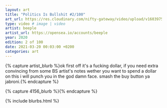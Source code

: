 ```yaml
---
layout: art
title: "Politics Is Bullshit #2/100"
art_url: https://res.cloudinary.com/nifty-gateway/video/upload/v1603975889/Beeple/POLITICAL_BULLSHIT_uqbc8x.mp4
type: video # image | video
artist: beeple
artist_url: https://opensea.io/accounts/beeple
year: 2020
edition: 2 of 100
date: 2021-03-20 00:03:00 +0200
categories: art
---
```



{% capture artist_blurb %}ok first off it's a fucking dollar, if you need extra convincing from some BS artist's notes wether you want to spend a dollar on this i will punch you in the god damn face. smash the buy button ya jabroni.{% endcapture %}

{% capture 4156_blurb %}{% endcapture %}


{% include blurbs.html %}
		